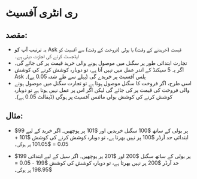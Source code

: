# **ری انٹری آفسیٹ**

## مقصد: 

- یہ ترتیب آپ کو Ask قیمت (خریدنے کے وقت) یا بولی (فروخت کے وقت) سے آفسیٹ کو ایڈجسٹ کرنے کی اجازت دیتی ہے۔ 
- تجارت ابتدائی طور پر سگنل میں موصول ہونے والی خرید قیمت پر کی جائے گی۔ 
- اگر یہ 5 سیکنڈ کے اندر عمل میں نہیں آتا ہے، تو دوبارہ کوشش کرنے کی کوشش Ask پلس آفسیٹ پر خریدے گی (پہلے سے طے شدہ 0.05 ہے)۔ 
- اسی طرح، اگر فروخت کا سگنل موصول ہوتا ہے تو تجارت سگنل میں موصول ہونے والی فروخت کی قیمت پر کی جائے گی لیکن اگر اس پر عمل نہیں ہوتا ہے تو دوبارہ کوشش کرنے کی کوشش بولی مائنس آفسیٹ پر ہوگی (ڈیفالٹ 0.05 ہے)۔

## مثال:

- $99 پر بولی کے ساتھ $100 سگنل خریدیں اور $101 پر پوچھیں۔ اگر خرید کے لیے ابتدائی حد آرڈر $100 پر نہیں بھرتا ہے، تو دوبارہ کوشش کرنے کی کوشش $101 + 0.05 = $101.05 پر ہوگی۔

- $199 پر بولی کے ساتھ سگنل $200 اور $201 پر پوچھیں۔ اگر سیل کے لیے ابتدائی حد آرڈر $200 پر نہیں بھرتا ہے، تو دوبارہ کوشش کی کوشش $199 - 0.05 = $198.95 پر ہوگی۔


